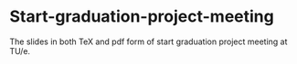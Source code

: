 # Start-graduation-project-meeting
The slides in both TeX and pdf form of start graduation project meeting at TU/e.
